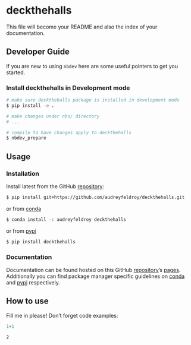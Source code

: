 # deckthehalls


<!-- WARNING: THIS FILE WAS AUTOGENERATED! DO NOT EDIT! -->

This file will become your README and also the index of your
documentation.

## Developer Guide

If you are new to using `nbdev` here are some useful pointers to get you
started.

### Install deckthehalls in Development mode

``` sh
# make sure deckthehalls package is installed in development mode
$ pip install -e .

# make changes under nbs/ directory
# ...

# compile to have changes apply to deckthehalls
$ nbdev_prepare
```

## Usage

### Installation

Install latest from the GitHub
[repository](https://github.com/audreyfeldroy/deckthehalls):

``` sh
$ pip install git+https://github.com/audreyfeldroy/deckthehalls.git
```

or from [conda](https://anaconda.org/audreyfeldroy/deckthehalls)

``` sh
$ conda install -c audreyfeldroy deckthehalls
```

or from [pypi](https://pypi.org/project/deckthehalls/)

``` sh
$ pip install deckthehalls
```

### Documentation

Documentation can be found hosted on this GitHub
[repository](https://github.com/audreyfeldroy/deckthehalls)’s
[pages](https://audreyfeldroy.github.io/deckthehalls/). Additionally you
can find package manager specific guidelines on
[conda](https://anaconda.org/audreyfeldroy/deckthehalls) and
[pypi](https://pypi.org/project/deckthehalls/) respectively.

## How to use

Fill me in please! Don’t forget code examples:

``` python
1+1
```

    2
